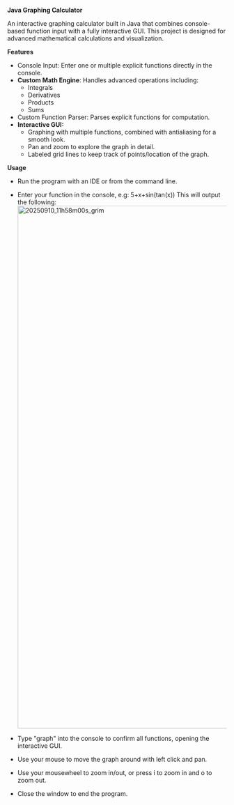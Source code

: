 **Java Graphing Calculator**

An interactive graphing calculator built in Java that combines console-based function input with a fully interactive GUI. This project is designed for advanced mathematical calculations and visualization. 

**Features**

- Console Input: Enter one or multiple explicit functions directly in the console.
- **Custom Math Engine**: Handles advanced operations including:
  - Integrals
  - Derivatives
  - Products
  - Sums
- Custom Function Parser: Parses explicit functions for computation.  
- **Interactive GUI:**
  - Graphing with multiple functions, combined with antialiasing for a smooth look.
  - Pan and zoom to explore the graph in detail.
  - Labeled grid lines to keep track of points/location of the graph.

 **Usage**
 - Run the program with an IDE or from the command line.
 - Enter your function in the console, e.g:
    5+x+sin(tan(x))       This will output the following: <img width="1200" height="1200" alt="20250910_11h58m00s_grim" src="https://github.com/user-attachments/assets/c8cd4f5c-ec2f-46ee-b2ee-cf9c8c8b9cf2" />

- Type "graph" into the console to confirm all functions, opening the interactive GUI.
- Use your mouse to move the graph around with left click and pan. 
- Use your mousewheel to zoom in/out, or press i to zoom in and o to zoom out.
- Close the window to end the program.
